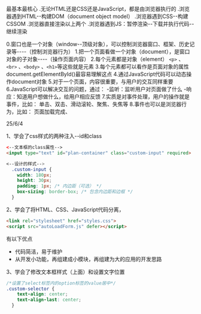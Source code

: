最基本最核心
.无论HTML还是CSS还是JavaScript，都是由浏览器执行的
.浏览器遇到HTML--构建DOM（document object model）
.浏览器遇到CSS--构建CSSOM
.浏览器直接渲染以上两个
.浏览器遇到JS：暂停渲染--下载并执行代码--继续渲染

0.窗口也是一个对象（window--顶级对象），可以控制浏览器窗口、框架、历史记录等----（控制浏览器行为）
1.把一个页面看做一个对象（document），是窗口对象的子对象----（操作页面内容）
2.每个元素都是对象（element）
    `<p>` 、` <br>`  、`<body>`  、`<h1>`等这些就是元素
3.每个元素都可以看作是页面对象的属性
    document.getElementById()最容易理解这点
4.通过JavaScript代码可以动态操作document对象
5.对于一个页面，内容很重要，与用户的交互同样重要
6.JavaScript可以解决交互的问题，通过：
    -监听：监听用户对页面做了什么
    -响应：知道用户想做什么，给用户相应反馈
7.实质是对事件处理，用户的操作就是事件，比如：
    单击、双击、滑动滚轮、聚焦、失焦等
8.事件也可以是浏览器行为，比如：
    页面加载完成、



25/6/4

1、学会了css样式的两种注入--id和class

```html
<--文本框的class属性-->
<input type="text" id="plan-container" class="custom-input" required>
```

```css
<--设计的样式-->
  .custom-input {
    width: 180px;
    height: 30px;
    padding: 1px; /* 内边距（可选） */
    box-sizing: border-box; /* 包含内边距和边框 */
  }
```

2、学会了将HTML、CSS、JavaScript代码分离，

```html
<link rel="stylesheet" href="styles.css">
<script src="autoLoadForm.js" defer></script>
```

有以下优点

- 代码简洁，易于维护
- 从开发小功能，再组建成小模块，再组建为大的应用的开发思路

3、学会了修改文本框样式（上面）和设置文字位置

```css
/*设置了select标签内的option标签的value居中*/    
.custom-selector {
    text-align: center;
    text-align-last: center; 
  }
```

